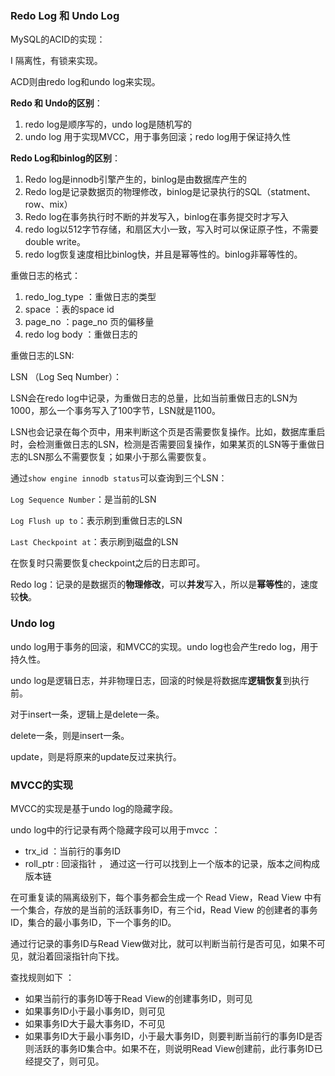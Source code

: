 ### Redo Log 和 Undo Log

MySQL的ACID的实现：

I 隔离性，有锁来实现。

ACD则由redo log和undo log来实现。

**Redo 和 Undo的区别**：

1. redo log是顺序写的，undo log是随机写的
2. undo log 用于实现MVCC，用于事务回滚；redo log用于保证持久性



**Redo Log和binlog的区别**：

1. Redo log是innodb引擎产生的，binlog是由数据库产生的
2. Redo log是记录数据页的物理修改，binlog是记录执行的SQL（statment、row、mix）
3. Redo log在事务执行时不断的并发写入，binlog在事务提交时才写入
4. redo log以512字节存储，和扇区大小一致，写入时可以保证原子性，不需要double write。
5. redo log恢复速度相比binlog快，并且是幂等性的。binlog非幂等性的。



重做日志的格式：

1. redo_log_type ：重做日志的类型
2. space ：表的space id
3. page_no ：page_no 页的偏移量
4. redo log body ：重做日志的



重做日志的LSN:

LSN （Log Seq Number）：

LSN会在redo log中记录，为重做日志的总量，比如当前重做日志的LSN为1000，那么一个事务写入了100字节，LSN就是1100。

LSN也会记录在每个页中，用来判断这个页是否需要恢复操作。比如，数据库重启时，会检测重做日志的LSN，检测是否需要回复操作，如果某页的LSN等于重做日志的LSN那么不需要恢复；如果小于那么需要恢复。

通过`show engine innodb status`可以查询到三个LSN：

`Log Sequence Number`：是当前的LSN

`Log Flush up to`：表示刷到重做日志的LSN

`Last Checkpoint at`：表示刷到磁盘的LSN



在恢复时只需要恢复checkpoint之后的日志即可。

Redo log：记录的是数据页的**物理修改**，可以**并发**写入，所以是**幂等性**的，速度较**快**。



### Undo log

undo log用于事务的回滚，和MVCC的实现。undo log也会产生redo log，用于持久性。

undo log是逻辑日志，并非物理日志，回滚的时候是将数据库**逻辑恢复**到执行前。

对于insert一条，逻辑上是delete一条。

delete一条，则是insert一条。

update，则是将原来的update反过来执行。



### MVCC的实现

MVCC的实现是基于undo log的隐藏字段。

undo log中的行记录有两个隐藏字段可以用于mvcc ：

- trx_id ：当前行的事务ID
- roll_ptr : 回滚指针 ， 通过这一行可以找到上一个版本的记录，版本之间构成版本链



在可重复读的隔离级别下，每个事务都会生成一个 Read View，Read View 中有一个集合，存放的是当前的活跃事务ID，有三个id，Read View 的创建者的事务ID，集合的最小事务ID，下一个事务的ID。



通过行记录的事务ID与Read View做对比，就可以判断当前行是否可见，如果不可见，就沿着回滚指针向下找。

查找规则如下 ：

- 如果当前行的事务ID等于Read View的创建事务ID，则可见
- 如果事务ID小于最小事务ID，则可见
- 如果事务ID大于最大事务ID，不可见
- 如果事务ID大于最小事务ID，小于最大事务ID，则要判断当前行的事务ID是否则活跃的事务ID集合中。如果不在，则说明Read View创建前，此行事务ID已经提交了，则可见。





